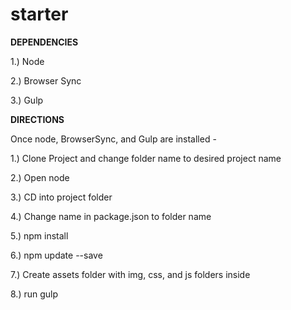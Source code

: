 starter
=======

**DEPENDENCIES**

1.) Node

2.) Browser Sync

3.) Gulp

**DIRECTIONS**

Once node, BrowserSync, and Gulp are installed -

1.) Clone Project and change folder name to desired project name

2.) Open node

3.) CD into project folder

4.) Change name in package.json to folder name

5.) npm install

6.) npm update --save

7.) Create assets folder with img, css, and js folders inside

8.) run gulp
